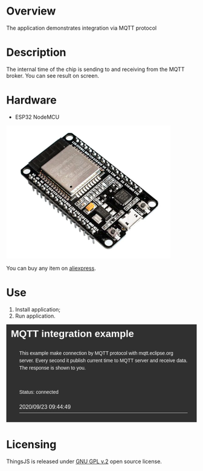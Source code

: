 # Overview
The application demonstrates integration via MQTT protocol

# Description
The internal time of the chip is sending to and receiving from the MQTT broker.
You can see result on screen.  

# Hardware
* ESP32 NodeMCU
 
![NodeMCU ESP32](../images/esp32devboard.png)

You can buy any item on [aliexpress](https://aliexpress.ru/wholesale?catId=0&initiative_id=SB_20200922095325&SearchText=ESP32+Nodemcu).

# Use
1. Install application;
2. Run application.

![MQTT application](../images/mqtt_app.png)


# Licensing
ThingsJS is released under
[GNU GPL v.2](http://www.gnu.org/licenses/old-licenses/gpl-2.0.html)
open source license.
